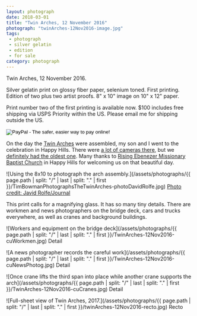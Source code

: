 ```yaml
---
layout: photograph
date: 2018-03-01
title: "Twin Arches, 12 November 2016"
photograph: "twinArches-12Nov2016-image.jpg"
tags:
 - photograph
 - silver gelatin
 - edition
 - for sale
category: photograph
---
```

Twin Arches, 12 November 2016.

Silver gelatin print on glossy fiber paper, selenium toned.
First printing. Edition of two plus two artist proofs. 8" x 10" image on 10" x 12" paper.

Print number two of the first printing is available now. $100 includes free shipping via USPS Priority within the US. Please email me for shipping outside the US.

<form action="https://www.paypal.com/cgi-bin/webscr" method="post" target="_top">
<input type="hidden" name="cmd" value="_s-xclick">
<input type="hidden" name="hosted_button_id" value="YGZXMNF7KX6XG">
<input type="image" src="https://www.paypalobjects.com/en_US/i/btn/btn_buynow_SM.gif" border="0" name="submit" alt="PayPal - The safer, easier way to pay online!">
<img alt="One pixel because PayPal says so." border="0" src="https://www.paypalobjects.com/en_US/i/scr/pixel.gif" width="1" height="1">
</form>

On the day the [Twin Arches](https://www.google.com/search?q=winston+salem+twin+arches&source=lnms&tbm=isch&sa=X&ved=0ahUKEwjH-_2lzPjZAhUCmlkKHcC6CM8Q_AUIDCgD&biw=1221&bih=953) were assembled, my son and I went to the celebration in Happy Hills. There were [a lot of cameras there](http://www.journalnow.com/gallery/twin-arches-are-raised-on-us-and-the-salem-connector/collection_17d436a2-a91d-11e6-a7d3-ab218537acd1.html#7), but we [definitely had the oldest one](http://www.journalnow.com/gallery/twin-arches-are-raised-on-us-and-the-salem-connector/collection_17d436a2-a91d-11e6-a7d3-ab218537acd1.html#15 "Twin Arches are Raised on US 52 and the Salem Connector, Winston Salem Journal, 12 November 2016"). Many thanks to [Rising Ebenezer Missionary Baptist Church](https://www.facebook.com/rebc900/) in Happy Hills for welcoming us on that beautiful day.

![Using the 8x10 to photograph the arch assembly.](/assets/photographs/{{ page.path | split: "/" | last | split: "." | first }}/TimBowmanPhotographsTheTwinArches-photoDavidRolfe.jpg) [Photo credit: Javid Rolfe/Journal](http://www.journalnow.com/gallery/twin-arches-are-raised-on-us-and-the-salem-connector/collection_17d436a2-a91d-11e6-a7d3-ab218537acd1.html#15)

This print calls for a magnifying glass. It has so many tiny details. There are workmen and news photographers on the bridge deck, cars and trucks everywhere, as well as cranes and background buildings.

![Workers and equipment on the bridge deck](/assets/photographs/{{ page.path | split: "/" | last | split: "." | first }}/TwinArches-12Nov2016-cuWorkmen.jpg)
Detail

![A news photographer records the careful work](/assets/photographs/{{ page.path | split: "/" | last | split: "." | first }}/TwinArches-12Nov2016-cuNewsPhotog.jpg)
Detail

![Once crane lifts the third span into place while another crane supports the arch](/assets/photographs/{{ page.path | split: "/" | last | split: "." | first }}/TwinArches-12Nov2016-cuCranes.jpg)
Detail

![Full-sheet view of Twin Arches, 2017.](/assets/photographs/{{ page.path | split: "/" | last | split: "." | first }}/twinArches-12Nov2016-recto.jpg)
Recto
